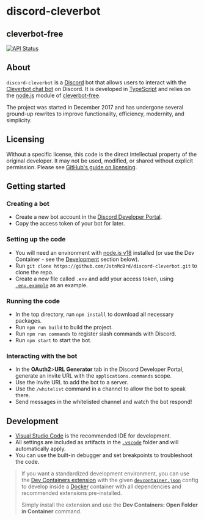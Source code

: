 # discord-cleverbot

## cleverbot-free
[![API Status](https://github.com/IntriguingTiles/cleverbot-free/workflows/API%20Status/badge.svg)](https://github.com/IntriguingTiles/cleverbot-free/actions/workflows/api.yml)

## About

`discord-cleverbot` is a [Discord](https://discord.com/) bot that allows users to interact with the [Cleverbot chat bot](https://www.cleverbot.com/) on Discord. It is developed in [TypeScript](https://www.typescriptlang.org/) and relies on the [node.js](https://nodejs.org/) module of [cleverbot-free](https://www.npmjs.com/package/cleverbot-free).

The project was started in December 2017 and has undergone several ground-up rewrites to improve functionality, efficiency, modernity, and simplicity.

## Licensing

Without a specific license, this code is the direct intellectual property of the original developer. It may not be used, modified, or shared without explicit permission.
Please see [GitHub's guide on licensing](https://docs.github.com/en/repositories/managing-your-repositorys-settings-and-features/customizing-your-repository/licensing-a-repository).

## Getting started

### Creating a bot

- Create a new bot account in the [Discord Developer Portal](https://discord.com/developers/applications/).
- Copy the access token of your bot for later.

### Setting up the code

- You will need an environment with [node.js v18](https://nodejs.org/en/download) installed (or use the Dev Container - see the [Development](#development) section below).
- Run `git clone https://github.com/JstnMcBrd/discord-cleverbot.git` to clone the repo.
- Create a new file called `.env` and add your access token, using [`.env.example`](./.env.example) as an example.

### Running the code

- In the top directory, run `npm install` to download all necessary packages.
- Run `npm run build` to build the project.
- Run `npm run commands` to register slash commands with Discord.
- Run `npm start` to start the bot.

### Interacting with the bot

- In the **OAuth2**>**URL Generator** tab in the Discord Developer Portal, generate an invite URL with the `applications.commands` scope.
- Use the invite URL to add the bot to a server.
- Use the `/whitelist` command in a channel to allow the bot to speak there.
- Send messages in the whitelisted channel and watch the bot respond!

## Development

- [Visual Studio Code](https://code.visualstudio.com/) is the recommended IDE for development.
- All settings are included as artifacts in the [`.vscode`](./.vscode) folder and will automatically apply.
- You can use the built-in debugger and set breakpoints to troubleshoot the code.

> If you want a standardized development environment, you can use the [Dev Containers extension](https://marketplace.visualstudio.com/items?itemName=ms-vscode-remote.remote-containers) with the given [`devcontainer.json`](./.devcontainer/devcontainer.json) config to develop inside a [Docker](https://www.docker.com/) container with all dependencies and recommended extensions pre-installed.
>
> Simply install the extension and use the **Dev Containers: Open Folder in Container** command.
